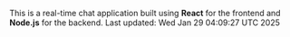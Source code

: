 This is a real-time chat application built using **React** for the frontend and **Node.js** for the backend.
Last updated: Wed Jan 29 04:09:27 UTC 2025
